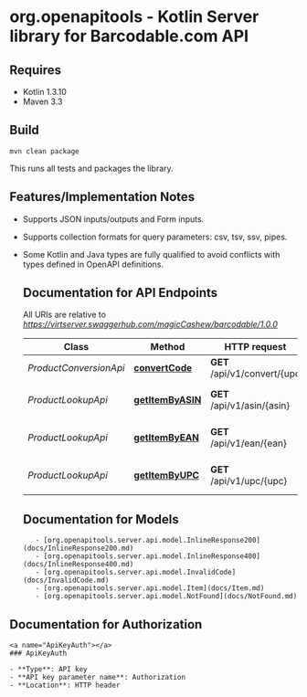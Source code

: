 # org.openapitools - Kotlin Server library for Barcodable.com API

## Requires

* Kotlin 1.3.10
* Maven 3.3

## Build

```
mvn clean package
```

This runs all tests and packages the library.

## Features/Implementation Notes

* Supports JSON inputs/outputs and Form inputs.
* Supports collection formats for query parameters: csv, tsv, ssv, pipes.
* Some Kotlin and Java types are fully qualified to avoid conflicts with types defined in OpenAPI definitions.

    <a name="documentation-for-api-endpoints"></a>
    ## Documentation for API Endpoints

    All URIs are relative to *https://virtserver.swaggerhub.com/magicCashew/barcodable/1.0.0*

    Class | Method | HTTP request | Description
    ------------ | ------------- | ------------- | -------------
    *ProductConversionApi* | [**convertCode**](docs/ProductConversionApi.md#convertcode) | **GET** /api/v1/convert/{upc | ean | asin} | Convert between UPC, EAN, and ASIN product codes.
    *ProductLookupApi* | [**getItemByASIN**](docs/ProductLookupApi.md#getitembyasin) | **GET** /api/v1/asin/{asin} | Find item by asin code
    *ProductLookupApi* | [**getItemByEAN**](docs/ProductLookupApi.md#getitembyean) | **GET** /api/v1/ean/{ean} | Find item by UPC code
    *ProductLookupApi* | [**getItemByUPC**](docs/ProductLookupApi.md#getitembyupc) | **GET** /api/v1/upc/{upc} | Find item by UPC code
    

    <a name="documentation-for-models"></a>
    ## Documentation for Models

         - [org.openapitools.server.api.model.InlineResponse200](docs/InlineResponse200.md)
         - [org.openapitools.server.api.model.InlineResponse400](docs/InlineResponse400.md)
         - [org.openapitools.server.api.model.InvalidCode](docs/InvalidCode.md)
         - [org.openapitools.server.api.model.Item](docs/Item.md)
         - [org.openapitools.server.api.model.NotFound](docs/NotFound.md)
        

<a name="documentation-for-authorization"></a>
## Documentation for Authorization

    <a name="ApiKeyAuth"></a>
    ### ApiKeyAuth

    - **Type**: API key
    - **API key parameter name**: Authorization
    - **Location**: HTTP header
        
